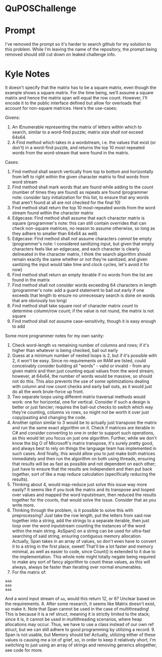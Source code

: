 # QuPOSChallenge

# Prompt
I've removed the prompt so it's harder to search github for my solution to this problem. While I'm leaving the name of the repository, the prompt being removed should still cut down on leaked challenge info.

# Kyle Notes
It doesn't specify that the matrix has to be a square matrix, even though the example shows a square matrix. For the time being, we'll assume a square matrix and hence the matrix span will equal the row count.
However, I'll encode it to the public interface defined but allow for overloads that account for non-square matrices. Here's the use-cases:

Givens:
1. An IEnumerable<string> representing the matrix of letters within which to search, similar to a word-find puzzle; matrix size *shall not* exceed 64x64.
2. A Find method which takes in a wordstream, i.e. the values that exist (or don't) in a word-find puzzle, and returns the top 10 most-repeated words from the word-stream that were found in the matrix.

Cases:
1. Find method shall search vertically from top to bottom and horizontally from left to right within the given character matrix to find words from word stream
2. Find method shall mark words that are found while adding to the count (number of times they are found) as repeats are found (programmer note: consider lazy initialization for this list, to ensure that any words that aren't found at all are not checked for the final 10)
3. Find method shall return the top 10 most-repeated words from the word stream found within the character matrix
4. Edgecase: Find method shall assume that each character matrix is square (programmer's note: this can still contain overrides that can check non-square matrices, no reason to assume otherwise, so long as they adhere to smaller than 64x64 as well)
5. Edgecase: Find method shall *not* assume characters *cannot* be empty (programmer's note: I considered sanitizing input, but given that empty characters feels like an edgecase, and each character is clearly delineated in the character matrix, I think the search algorithm should remain exactly the same whether or not they're sanitized, and given santizing the input would take time and clock cycles, let's avoid it for now)
6. Find method shall return an empty iterable if no words from the list are found in the matrix
7. Find method shall not consider words exceeding 64 characters in length (programmer's note: add a guard statement to bail out early if one exceeds that length to ensure no unnecessary search is done on words that are obviously too long)
8. Find method shall take square root of character matrix count to determine column/row count; if the value is not round, the matrix is not square
9. Find method shall *not* assume case-sensitivity, though it is easy enough to add

Some more programmer notes for my own sanity:
1. Check word-length vs remaining number of columns and rows; if it's higher than whatever is being checked, bail out early
2. Guess at a minimum number of nested loops is 2, but if it's possible with 2, it won't be easy. Since no requirements on RAM are listed, could conceivably consider building all "words" - valid or invalid - from any given matrix and then just counting equal values from the word stream; however, at 64x64, the number of words would be massive, so should not do this. This also prevents the use of some optimizations dealing with column and row count checks and early bail outs, as it would just do all the work brute-force up front.
3. Two separate loops using different matrix traversal methods would work: one for horizontal, one for vertical. Consider if such a design is better or just fancier; requires the bail-out checks to switch which way they're counting, columns vs rows, so might not be worth it over just copy/pasting and changing the code.
4. Another option similar to 3 would be to actually just transpose the matrix and run the same exact algorithm on it. Check if matrices are iterable in C# and consider converting to one in order to support such operations, as this would let you focus on just one algorithm. Further, while we don't know the big O of Microsoft's matrix transpose, it's surely pretty good, and always best to rely on things the language team has implemented in such cases. And finally, this would allow you to just make both matrices immediately and then run the algorithm on both using threads, ensuring that results will be as fast as possible and not dependent on each other; just have to ensure that the results are independent and then put back together, sort of like a map reduce calculation (specifically reducing the results).
5. Thinking about 4, would map-reduce just solve this issue way more easily? It seems like if you took the matrix and its transpose and looped over values and mapped the word inputstream, then reduced the results together for the counts, that would solve the issue. Consider that as you write more.
6. Thinking through the problem, is it possible to solve this with preprocessing? Just take the row length, put the letters from said row together into a string, add the strings to a separate iterable, then just loop over the word inputstream counting the instances of the word within the main string. AsSpan() on a string can be used for ultra-fast searching of said string, ensuring contiguous memory allocation. Actually, Span<T> takes in an array of values, so don't even have to convert it to a string in the first place, sweet! That'll be a lot faster and memory minimal, as well as easier to code, since Count() is extended to it due to the implementation. This whole note might totally negate being required to make any sort of fancy algorithm to count these values, as this will always, always be faster than iterating over normal enumerables.
7. For the matrix of:
```
aaa
aaa
aaa
```

And a word input stream of `aa`, would this return 12, or 6? Unclear based on the requirements.
8. After some research, it seems like Matrix<T> doesn't exist, so make it. Note that Span<T> cannot be used in the case of multithreading! This is because it is a ref struct, meaning it is strictly limited to the stack; since it is, it cannot be used in multithreading scenarios, where heap allocations may occur. Thus, we have to use a class instead of our own ref struct, but we can still adhere to good programming by utilizing a record.
9. Span<T> is not usable, but Memory<T> should be! Actually, utilizing either of these values is causing me a lot of grief, so, in order to keep it relatively short, I'm switching to just using an array of strings and removing generics altogether, see code for more.
